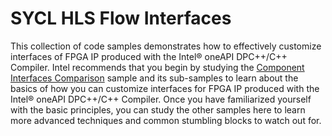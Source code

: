 # SYCL HLS Flow Interfaces

This collection of code samples demonstrates how to effectively customize interfaces of FPGA IP produced with the Intel® oneAPI DPC++/C++ Compiler. Intel recommends that you begin by studying the [Component Interfaces Comparison](component_interfaces_comparison/) sample and its sub-samples to learn about the basics of how you can customize interfaces for FPGA IP produced with the Intel® oneAPI DPC++/C++ Compiler. Once you have familiarized yourself with the basic principles, you can study the other samples here to learn more advanced techniques and common stumbling blocks to watch out for.